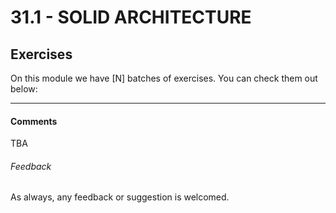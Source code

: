 # 31.1 - SOLID ARCHITECTURE



## Exercises

On this module we have [N] batches of exercises. You can check them out below:

----

#### Comments

TBA

###### Feedback

As always, any feedback or suggestion is welcomed.

